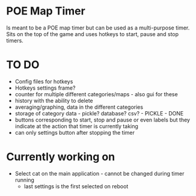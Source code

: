 # POE Map Timer
Is meant to be a POE map timer but can be used as a multi-purpose timer. Sits on the top of the game and uses hotkeys to start, pause and stop timers. 

# TO DO
- Config files for hotkeys
- Hotkeys settings frame?
- counter for multiple different categories/maps - also gui for these
- history with the ability to delete
- averaging/graphing, data in the different categories
- storage of category data - pickle? database? csv? - PICKLE - DONE
- buttons corresponding to start, stop and pause or even labels but 
they indicate at the action that timer is currently taking
- can only settings button after stopping the timer


# Currently working on
- Select cat on the main application - cannot be changed during timer running
    - last settings is the first selected on reboot



